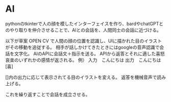 # AI
pythonのtkinterで人の顔を模したインターフェイスを作り、bardやchatGPTとのやり取りを仲介させることで、AIとの会話を、人間同士の会話に近づける。

以下が草案
OPEN CV で人間の顔の位置を認識し、UIに描かれた目のイラストがその移動を追従する。
相手が話しかけてきたときにはgoogleの音声認識で会話を文字化。
AIのAPIに会話文＋指示を送る。
APIから返答とそれに適した喜怒哀楽のいずれかの感情が返される。
例）
入力　こんにちは
出力　こんにちは[喜]

[]内の出力に応じて表示されてる目のイラストを変える。
返答を機械音声で読み上げる。

これを繰り返すことで会話を成立させる。
